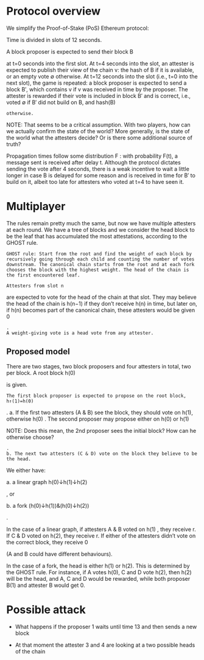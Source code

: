 # Protocol overview

We simplify the Proof-of-Stake (PoS) Ethereum protocol:

Time is divided in slots of 12 seconds.

A block proposer is expected to send their block B

at t=0
seconds into the first slot.
At t=4
seconds into the slot, an attester is expected to publish their view of the chain v: the hash of B if it is available, or an empty vote ∅
otherwise.
At t=12
seconds into the slot (i.e., t=0 into the next slot), the game is repeated: a block proposer is expected to send a block B′, which contains v if v
was received in time by the proposer.
The attester is rewarded if their vote is included in block B′
and is correct, i.e., voted ∅ if B′ did not build on B, and hash(B)

    otherwise.

NOTE: That seems to be a critical assumption. With two players, how can we actually confirm the state of the world? More generally, is the state of the world what the attesters decide? Or is there some additional source of truth?


Propagation times follow some distribution F
: with probability F(t), a message sent is received after delay t. Although the protocol dictates sending the vote after 4 seconds, there is a weak incentive to wait a little longer in case B is delayed for some reason and is received in time for B′ to build on it, albeit too late for attesters who voted at t=4 to have seen it.


# Multiplayer

The rules remain pretty much the same, but now we have multiple attesters at each round. We have a tree of blocks and we consider the head block to be the leaf that has accumulated the most attestations, according to the GHOST rule.

    GHOST rule: Start from the root and find the weight of each block by recursively going through each child and counting the number of votes downstream. The canonical chain starts from the root and at each fork chooses the block with the highest weight. The head of the chain is the first encountered leaf.

    Attesters from slot n

are expected to vote for the head of the chain at that slot. They may believe the head of the chain is h(n−1) if they don’t receive h(n) in time, but later on, if h(n) becomes part of the canonical chain, these attesters would be given 0

    .
    A weight-giving vote is a head vote from any attester.

## Proposed model

There are two stages, two block proposers and four attesters in total, two per block. A root block h(0)

is given.

    The first block proposer is expected to propose on the root block, h↑(1)=h(0)

.
a. If the first two attesters (A & B) see the block, they should vote on h(1), otherwise h(0)
.
The second proposer may propose either on h(0)
or h(1)

NOTE: Does this mean, the 2nd proposer sees the initial block? How can he otherwise choose?

    .
    b. The next two attesters (C & D) vote on the block they believe to be the head.

We either have:

a. a linear graph h(0)↓h(1)↓h(2)

, or

b. a fork (h(0)↓h(1))&(h(0)↓h(2))

.

In the case of a linear graph, if attesters A & B voted on h(1)
, they receive r. If C & D voted on h(2), they receive r. If either of the attesters didn’t vote on the correct block, they receive 0

(A and B could have different behaviours).

In the case of a fork, the head is either h(1)
or h(2). This is determined by the GHOST rule. For instance, if A votes h(0), C and D vote h(2), then h(2) will be the head, and A, C and D would be rewarded, while both proposer B(1) and attester B would get 0.


# Possible attack


* What happens if the proposer 1 waits until time 13 and then sends a new block 

* At that moment the attester 3 and 4 are looking at a two possible heads of the chain

